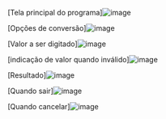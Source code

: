 [Tela principal do programa]![image](https://github.com/monise91/Conversor-Moedas/assets/127909117/2a7a1e0d-178b-4be8-a7d4-463a1373f1ce)

[Opções de conversão]![image](https://github.com/monise91/Conversor-Moedas/assets/127909117/fae2c52f-5a88-4695-a252-0f980aaae295)

[Valor a ser digitado]![image](https://github.com/monise91/Conversor-Moedas/assets/127909117/33019afe-3244-4e3d-a4de-37a1b9ad4076)

[indicação de valor quando inválido]![image](https://github.com/monise91/Conversor-Moedas/assets/127909117/ea89a370-d502-4e87-9cc5-5b493ca941b9)

[Resultado]![image](https://github.com/monise91/Conversor-Moedas/assets/127909117/0772cee9-cdb6-493b-b967-650301996d8c)

[Quando sair]![image](https://github.com/monise91/Conversor-Moedas/assets/127909117/c4133060-24a0-47e5-94f2-23f1fea52cc7)

[Quando cancelar]![image](https://github.com/monise91/Conversor-Moedas/assets/127909117/3b269768-5688-49bf-90b6-abfbe97bc0ac)
